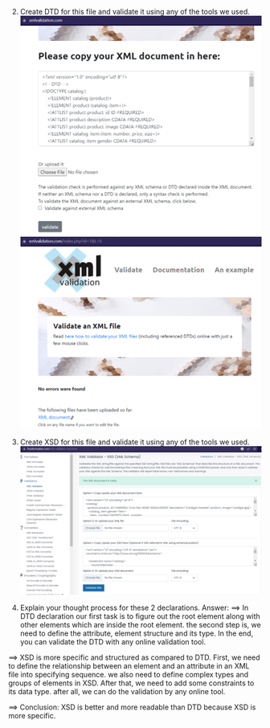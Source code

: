 
2. Create DTD for this file and validate it using any of the tools we used.
        ![image](../assets/DTD.png)
        ![image](../assets/DTD_Validation.png)
    
3. Create XSD for this file and validate it using any of the tools we used.
        ![image](../assets/XSD_Validation.png)

4. Explain your thought process for these 2 declarations.
Answer:
==>     In DTD declaration our first task is to figure out the root element along with other elements which are inside the root element. the second step is, we need to define the attribute, element structure and its type. In the end, you can validate the DTD with any online validation tool.

==>     XSD is more specific and structured as compared to DTD. First, we need to define the relationship between an element and an attribute in an XML file into specifying sequence. we also need to define complex types and groups of elements in XSD. After that, we need to add some constraints to its data type. after all, we can do the validation by any online tool.

==>     Conclusion: XSD is better and more readable than DTD because XSD is more specific.